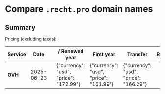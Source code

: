# Compare `.recht.pro` domain names

## Summary

Pricing (excluding taxes):

| Service | Date |  | / Renewed year | First year | Transfer | Restoration |
|--|--|--|--|--|--|--|
| **OVH** | 2025-06-23 |  | {"currency": "usd", "price": "172.99"} | {"currency": "usd", "price": "161.99"} | {"currency": "usd", "price": "166.29"} |  |
